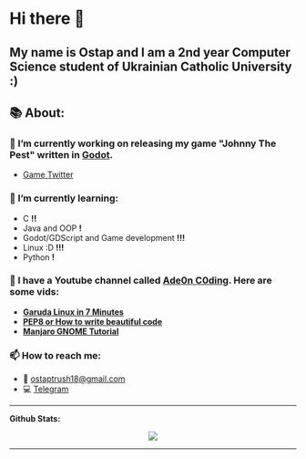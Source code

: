 # Hi there 👋

My name is Ostap and I am a 2nd year Computer Science student of Ukrainian Catholic University :)
---

## 📚 About:

### 🔭 I’m currently working on releasing my game "Johnny The Pest" written in [Godot](https://godotengine.org/).
- [Game Twitter](https://twitter.com/thepestgame)


### 🌱 I’m currently learning:
- С **!!**
- Java and OOP **!**
- Godot/GDScript and Game development **!!!**
- Linux :D **!!!**
- Python **!**


### 🎥 I have a Youtube channel called [Ade0n C0ding](https://www.youtube.com/c/Ade0nC0ding). Here are some vids:

 - **[Garuda Linux in 7 Minutes](https://www.youtube.com/watch?v=WpKTOYUP4Fg)**
 - **[PEP8 or How to write beautiful code](https://www.youtube.com/watch?v=Y8wAAZwPFhs&t=257s)**
 - **[Manjaro GNOME Tutorial](https://www.youtube.com/watch?v=2uzvrCXSrhc&t=155s)**

### 📫 How to reach me:
- 📃 <ostaptrush18@gmail.com> 
- 💻 [Telegram](https://t.me/ade0n18)

---

**Github Stats:**

<p align="center">
  
  <img src="https://github-readme-stats.vercel.app/api?username=Adeon18&count_private=true&show_icons=true&theme=tokyonight">
  <!--
  <img src="https://github-readme-stats.vercel.app/api/top-langs/?username=Adeon18&count_private=true&theme=dracula">
  -->


</p>

---
